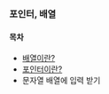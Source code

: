 ### 포인터, 배열

#### 목차
- [배열이란?](https://github.com/posin2361/gwangju_study/blob/main/1기_스터디/자료구조및알고리즘(C언어)/1주차_포인터,%20배열/배열이란%3F/README.md)
- [포인터이란?](https://github.com/posin2361/gwangju_study/tree/main/1기_스터디/자료구조및알고리즘(C언어)/1주차_포인터%2C%20배열/포인터이란%3F)
- 문자열 배열에 입력 받기
